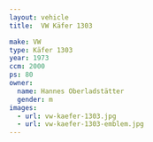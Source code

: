 ```yaml
---
layout: vehicle
title:  VW Käfer 1303

make: VW
type: Käfer 1303
year: 1973
ccm: 2000
ps: 80
owner:
  name: Hannes Oberladstätter
  gender: m
images:
  - url: vw-kaefer-1303.jpg
  - url: vw-kaefer-1303-emblem.jpg
---
```

